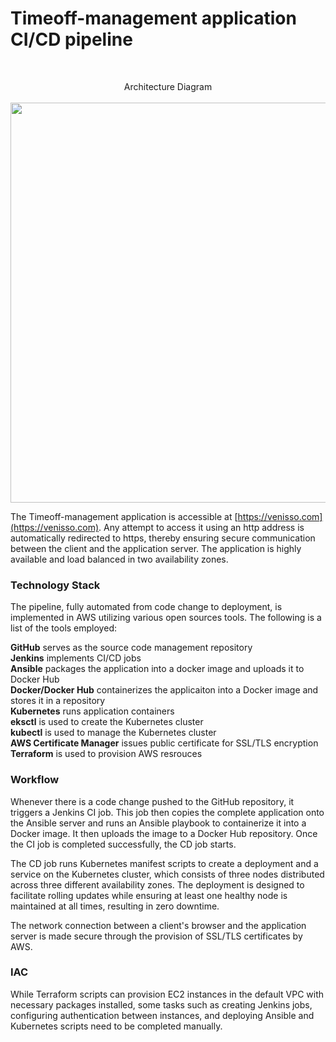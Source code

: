 # Timeoff-management application CI/CD pipeline

<br>
<p align="center">
Architecture Diagram
<br>
<br>

<img src="https://user-images.githubusercontent.com/36462985/222253330-7151db25-6585-4262-9b1f-e9f2849e5229.png" width="640">
</p>

The Timeoff-management application is accessible at [https://venisso.com](https://venisso.com). Any attempt to access it using an http address is automatically redirected to https, thereby ensuring secure communication between the client and the application server. The application is highly available and load balanced in two availability zones.
</p>


<h3> Technology Stack </h3>
<p>
The pipeline, fully automated from code change to deployment, is implemented in AWS utilizing various open sources tools. The following is a list of the tools employed:
</p>

__GitHub__ serves as the source code management repository <br> __Jenkins__ implements CI/CD jobs <br> __Ansible__ packages the application into a docker image and uploads it to Docker Hub <br> __Docker/Docker Hub__ containerizes the applicaiton into a Docker image and stores it in a repository <br> __Kubernetes__ runs application containers <br> __eksctl__ is used to create the Kubernetes cluster <br> __kubectl__ is used to manage the Kubernetes cluster <br> __AWS Certificate Manager__ issues public certificate for SSL/TLS encryption <br> __Terraform__ is used to provision AWS resrouces

<h3> Workflow </h3>
<p>
  Whenever there is a code change pushed to the GitHub repository, it triggers a Jenkins CI job. This job then copies the complete application onto the Ansible server and runs an Ansible playbook to containerize it into a Docker image. It then uploads the image to a Docker Hub repository. Once the CI job is completed successfully, the CD job starts.

  The CD job runs Kubernetes manifest scripts to create a deployment and a service on the Kubernetes cluster, which consists of three nodes distributed across three different availability zones. The deployment is designed to facilitate rolling updates while ensuring at least one healthy node is maintained at all times, resulting in zero downtime.
  
  The network connection between a client's browser and the application server is made secure through the provision of SSL/TLS certificates by AWS.
</p>

<h3> IAC </h3>
<p>
  While Terraform scripts can provision EC2 instances in the default VPC with necessary packages installed, some tasks such as creating Jenkins jobs, configuring authentication between instances, and deploying Ansible and Kubernetes scripts need to be completed manually.
</p>
